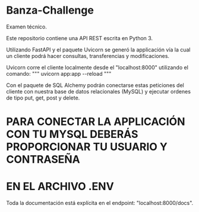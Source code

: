 # Banza-Challenge
Examen técnico.

Este repositorio contiene una API REST escrita en Python 3.

Utilizando FastAPI y el paquete Uvicorn se generó la applicación vía la cual
un cliente podrá hacer consultas, transferencias y modificaciones.

Uvicorn corre el cliente localmente desde el "localhost:8000" utilizando el comando: 
""" uvicorn app:app --reload """

Con el paquete de SQL Alchemy podrán conectarse estas peticiones del cliente
con nuestra base de datos relacionales (MySQL) y ejecutar ordenes de tipo
put, get, post y delete. 

# PARA CONECTAR LA APPLICACIÓN CON TU MYSQL DEBERÁS PROPORCIONAR TU USUARIO Y CONTRASEÑA
# EN EL ARCHIVO .ENV

Toda la documentación está explícita en el endpoint: "localhost:8000/docs".